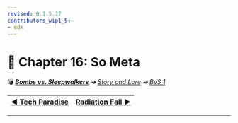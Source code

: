 ```yaml
---
revised: 0.1.5.17
contributors_wip1_5:
- edx
---
```


# 📄 Chapter 16: So Meta

💣 ***[Bombs vs. Sleepwalkers][home]** ➔ [Story and Lore][story] ➔ [BvS 1][story_bvs1]*

| [◀️ Tech Paradise][prev] | [Radiation Fall ▶️][next] |
| --: | :-- |

****

[home]: /README.md
[prev]: /story/bvs1/15_tech_paradise.md
[next]: /story/bvs1/17_radiation_fall.md
[story]: /story/readme.md
[story_bvs1]: /story/bvs1/readme.md
